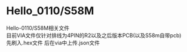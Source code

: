 # Hello_0110/S58M
Hello-0110/S58M相关文件   
目前VIA文件仅针对排线为4PIN的R2以及之后版本PCB(以及S58m自带pcb)   
先刷入.hex文件 后在via中上传.json文件
